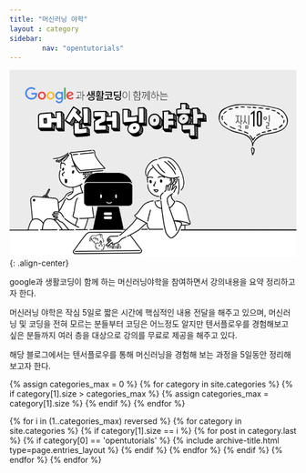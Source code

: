 ```yaml
---
title: "머신러닝 야학"
layout : category
sidebar:
        nav: "opentutorials"
---
```

![](/assets/img/20200822/machinelearning.png){: .align-center}

google과 생활코딩이 함께 하는 머신러닝야학을 참여하면서 강의내용을 요약 정리하고자 한다.

머신러닝 야학은 작심 5일로 짧은 시간에 핵심적인 내용 전달을 해주고 있으며, 머신러닝 및 코딩을 전혀 모르는 분들부터 코딩은 어느정도 알지만 텐서플로우를 경험해보고 싶은 분들까지 여러 층을 대상으로 강의를 무료로 제공을 해주고 있다.

해당 블로그에서는 텐서플로우를 통해 머신러닝을 경험해 보는 과정을 5일동안 정리해보고자 한다.



{% assign categories_max = 0 %}
{% for category in site.categories %}
  {% if category[1].size > categories_max %}
    {% assign categories_max = category[1].size %}
  {% endif %}
{% endfor %}

{% for i in (1..categories_max) reversed %}
  {% for category in site.categories %}
    {% if category[1].size == i %}
        {% for post in category.last %}
            {% if category[0] == 'opentutorials' %}
                {% include archive-title.html type=page.entries_layout %}
            {% endif %}
        {% endfor %}
    {% endif %}
  {% endfor %}
{% endfor %}